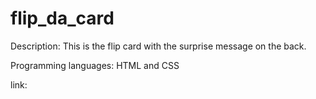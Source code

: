 # flip_da_card

Description: This is the flip card with the surprise message on the back.

Programming languages: HTML and CSS

link:
